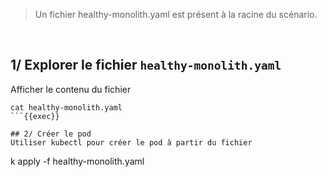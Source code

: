 > Un fichier healthy-monolith.yaml est présent à la racine du scénario.
<br>

## 1/ Explorer le fichier `healthy-monolith.yaml`
Afficher le contenu du fichier
```
cat healthy-monolith.yaml
```{{exec}}

## 2/ Créer le pod
Utiliser kubectl pour créer le pod à partir du fichier
```
k apply -f healthy-monolith.yaml
```{{exec}}
